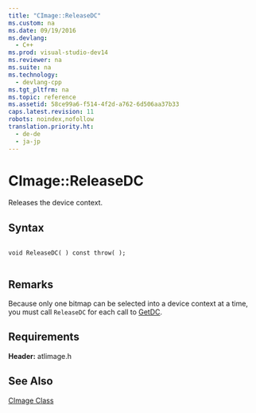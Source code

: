 ```yaml
---
title: "CImage::ReleaseDC"
ms.custom: na
ms.date: 09/19/2016
ms.devlang: 
  - C++
ms.prod: visual-studio-dev14
ms.reviewer: na
ms.suite: na
ms.technology: 
  - devlang-cpp
ms.tgt_pltfrm: na
ms.topic: reference
ms.assetid: 58ce99a6-f514-4f2d-a762-6d506aa37b33
caps.latest.revision: 11
robots: noindex,nofollow
translation.priority.ht: 
  - de-de
  - ja-jp
---
```

# CImage::ReleaseDC
Releases the device context.  
  
## Syntax  
  
```  
  
void ReleaseDC( ) const throw( );  
  
```  
  
## Remarks  
 Because only one bitmap can be selected into a device context at a time, you must call `ReleaseDC` for each call to [GetDC](../vs140/CImage--GetDC.md).  
  
## Requirements  
 **Header:** atlimage.h  
  
## See Also  
 [CImage Class](../vs140/CImage-Class.md)